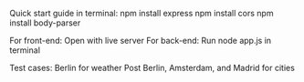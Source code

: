 Quick start guide in terminal:
npm install express
npm install cors
npm install body-parser

For front-end: Open with live server
For back-end: Run node app.js in terminal

Test cases: 
Berlin for weather
Post Berlin, Amsterdam, and Madrid for cities

